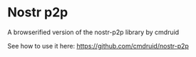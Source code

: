 # Nostr p2p
A browserified version of the nostr-p2p library by cmdruid

See how to use it here: https://github.com/cmdruid/nostr-p2p
